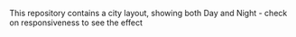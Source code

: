 This repository contains a city layout, showing both Day and Night - check on responsiveness to see the effect
